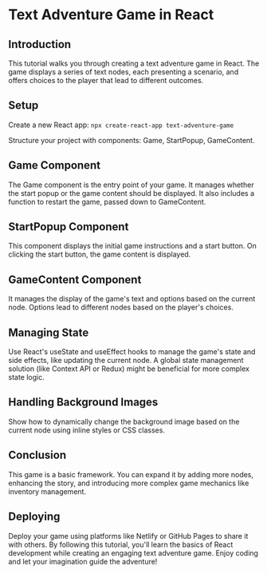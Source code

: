 # Text Adventure Game in React

## Introduction

This tutorial walks you through creating a text adventure game in React. The game displays a series of text nodes, each presenting a scenario, and offers choices to the player that lead to different outcomes.

## Setup

Create a new React app: `npx create-react-app text-adventure-game`

Structure your project with components: Game, StartPopup, GameContent.

## Game Component

The Game component is the entry point of your game. It manages whether the start popup or the game content should be displayed.
It also includes a function to restart the game, passed down to GameContent.

## StartPopup Component

This component displays the initial game instructions and a start button.
On clicking the start button, the game content is displayed.

## GameContent Component

It manages the display of the game's text and options based on the current node.
Options lead to different nodes based on the player's choices.

## Managing State

Use React's useState and useEffect hooks to manage the game's state and side effects, like updating the current node.
A global state management solution (like Context API or Redux) might be beneficial for more complex state logic.

## Handling Background Images

Show how to dynamically change the background image based on the current node using inline styles or CSS classes.

## Conclusion

This game is a basic framework. You can expand it by adding more nodes, enhancing the story, and introducing more complex game mechanics like inventory management.

## Deploying

Deploy your game using platforms like Netlify or GitHub Pages to share it with others.
By following this tutorial, you'll learn the basics of React development while creating an engaging text adventure game. Enjoy coding and let your imagination guide the adventure!

